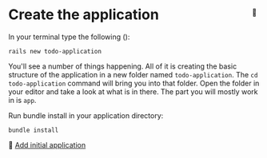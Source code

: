 # Create the application

In your terminal type the following (<span style="display:inline-block;float:right;margin-top:-3.5em;margin-right:.5em;position:relative;">:whale:</span>):

```shell
rails new todo-application
```

You'll see a number of things happening. All of it is creating the basic structure of the application in a new folder named `todo-application`. The `cd todo-application` command will bring you into that folder. Open the folder in your editor and take a look at what is in there. The part you will mostly work in is `app`.

Run bundle install in your application directory:

```shell
bundle install
```

💾 [Add initial application](https://github.com/bastilian/todo-application/commit/642bef3f3e3da6072f00d5da3aa76d4b53315f9a)
